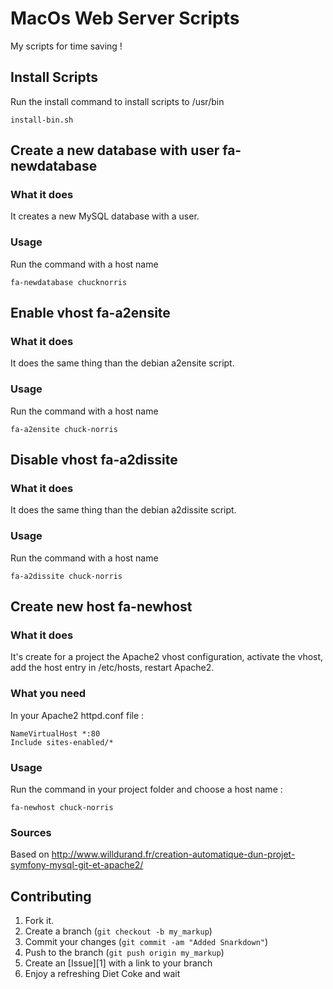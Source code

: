 MacOs Web Server Scripts
========================

My scripts for time saving !

Install Scripts
---------------

Run the install command to install scripts to /usr/bin

    install-bin.sh

Create a new database with user fa-newdatabase
----------------------------------------------

### What it does

It creates a new MySQL database with a user.

### Usage

Run the command with a host name

    fa-newdatabase chucknorris

Enable vhost fa-a2ensite
------------------------

### What it does

It does the same thing than the debian a2ensite script.

### Usage

Run the command with a host name

    fa-a2ensite chuck-norris

Disable vhost fa-a2dissite
--------------------------

### What it does

It does the same thing than the debian a2dissite script.

### Usage

Run the command with a host name

    fa-a2dissite chuck-norris

Create new host fa-newhost
---------------------

### What it does

It's create for a project the Apache2 vhost configuration, activate the vhost, add the host entry in /etc/hosts, restart Apache2.

### What you need

In your Apache2 httpd.conf file :

    NameVirtualHost *:80
    Include sites-enabled/*

### Usage

Run the command in your project folder and choose a host name :

    fa-newhost chuck-norris

### Sources

Based on http://www.willdurand.fr/creation-automatique-dun-projet-symfony-mysql-git-et-apache2/

Contributing
------------

1. Fork it.
2. Create a branch (`git checkout -b my_markup`)
3. Commit your changes (`git commit -am "Added Snarkdown"`)
4. Push to the branch (`git push origin my_markup`)
5. Create an [Issue][1] with a link to your branch
6. Enjoy a refreshing Diet Coke and wait
